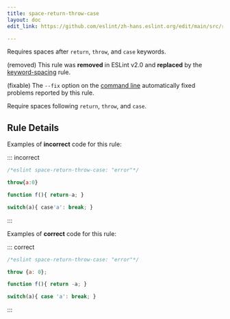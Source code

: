```yaml
---
title: space-return-throw-case
layout: doc
edit_link: https://github.com/eslint/zh-hans.eslint.org/edit/main/src/rules/space-return-throw-case.md

---
```


Requires spaces after `return`, `throw`, and `case` keywords.

(removed) This rule was **removed** in ESLint v2.0 and **replaced** by the [keyword-spacing](keyword-spacing) rule.

(fixable) The `--fix` option on the [command line](../user-guide/command-line-interface#--fix) automatically fixed problems reported by this rule.

Require spaces following `return`, `throw`, and `case`.

## Rule Details

Examples of **incorrect** code for this rule:

::: incorrect

```js
/*eslint space-return-throw-case: "error"*/

throw{a:0}

function f(){ return-a; }

switch(a){ case'a': break; }
```

:::

Examples of **correct** code for this rule:

::: correct

```js
/*eslint space-return-throw-case: "error"*/

throw {a: 0};

function f(){ return -a; }

switch(a){ case 'a': break; }
```

:::
